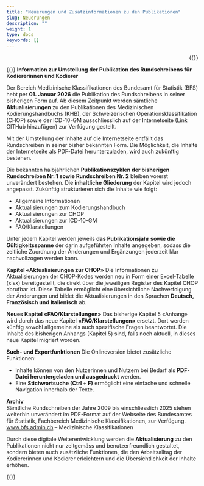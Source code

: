 ```yaml
---
title: "Neuerungen und Zusatzinformationen zu den Publikationen"
slug: Neuerungen
description: ""
weight: 1
type: docs
keywords: []
---
```



<p style="text-align: right;">{{<printButton>}}


{{<markdown>}}
**Information zur Umstellung der Publikation des Rundschreibens für Kodiererinnen und Kodierer**
  
Der Bereich Medizinische Klassifikationen des Bundesamt für Statistik (BFS) hebt per **01. Januar 2026** die Publikation des Rundschreibens in seiner bisherigen Form auf. Ab diesem Zeitpunkt werden sämtliche **Aktualisierungen** zu den Publikationen des Medizinischen Kodierungshandbuchs (KHB), der Schweizerischen Operationsklassifikation (CHOP) sowie der ICD-10-GM ausschliesslich auf der Internetseite (Link GITHub hinzufügen) zur Verfügung gestellt.
  
Mit der Umstellung der Inhalte auf die Internetseite entfällt das Rundschreiben in seiner bisher bekannten Form. Die Möglichkeit, die Inhalte der Internetseite als PDF-Datei herunterzuladen, wird auch zukünftig bestehen. 
  
Die bekannten halbjährlichen **Publikationszyklen der bisherigen Rundschreiben Nr. 1 sowie Rundschreiben Nr. 2** bleiben vorerst unverändert bestehen. Die **inhaltliche Gliederung** der Kapitel wird jedoch angepasst. Zukünftig strukturieren sich die Inhalte wie folgt:


<ul>  
  <li>
  Allgemeine Informationen
  </li>
  <li>
  Aktualisierungen zum Kodierungshandbuch
  </li>
  <li>
  Aktualisierungen zur CHOP
  </li>
  <li>
  Aktualisierungen zur ICD-10-GM
  </li>
  <li>
  FAQ/Klarstellungen
  </li>
</ul>
  
  
Unter jedem Kapitel werden jeweils **das Publikationsjahr sowie die Gültigkeitsspanne** der darin aufgeführten Inhalte angegeben, sodass die zeitliche Zuordnung der Änderungen und Ergänzungen jederzeit klar nachvollzogen werden kann.
  
**Kapitel «Aktualisierungen zur CHOP»**
Die Informationen zu Aktualisierungen der CHOP-Kodes werden neu in Form einer Excel-Tabelle (xlsx) bereitgestellt, die direkt über die jeweiligen Register des Kapitel CHOP abrufbar ist. Diese Tabelle ermöglicht eine übersichtliche Nachverfolgung der Änderungen und bildet die Aktualisierungen in den Sprachen **Deutsch, Französisch und Italienisch** ab.
  
**Neues Kapitel «FAQ/Klarstellungen»**
Das bisherige Kapitel 5 «Anhang» wird durch das neue Kapitel **«FAQ/Klarstellungen»** ersetzt. Dort werden künftig sowohl allgemeine als auch spezifische Fragen beantwortet. Die Inhalte des bisherigen Anhangs (Kapitel 5) sind, falls noch aktuell, in dieses neue Kapitel migriert worden.
  
**Such- und Exportfunktionen**
Die Onlineversion bietet zusätzliche Funktionen:
<ul>  
  <li>
  Inhalte können von den Nutzerinnen und Nutzern bei Bedarf als <strong>PDF-Datei heruntergeladen und ausgedruckt</strong> werden.
  </li>
  <li>
  Eine <strong>Stichwortsuche (Ctrl + F)</strong> ermöglicht eine einfache und schnelle Navigation innerhalb der Texte.
  </li>
</ul>  

**Archiv**<br>
Sämtliche Rundschreiben der Jahre 2009 bis einschliesslich 2025 stehen weiterhin unverändert im PDF-Format auf der Webseite des Bundesamtes für Statistik, Fachbereich Medizinische Klassifikationen, zur Verfügung.  
<a href="https://www.bfs.admin.ch/bfs/de/home/statistiken/gesundheit/nomenklaturen/medkk/instrumente-medizinische-kodierung.html">
www.bfs.admin.ch – Medizinische Klassifikationen</a>
  
Durch diese digitale Weiterentwicklung werden die **Aktualisierung** zu den Publikationen nicht nur zeitgemäss und benutzerfreundlich gestaltet, sondern bieten auch zusätzliche Funktionen, die den Arbeitsalltag der Kodiererinnen und Kodierer erleichtern und die Übersichtlichkeit der Inhalte erhöhen.


{{</markdown>}}
